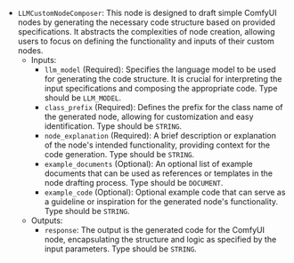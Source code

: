 - `LLMCustomNodeComposer`: This node is designed to draft simple ComfyUI nodes by generating the necessary code structure based on provided specifications. It abstracts the complexities of node creation, allowing users to focus on defining the functionality and inputs of their custom nodes.
    - Inputs:
        - `llm_model` (Required): Specifies the language model to be used for generating the code structure. It is crucial for interpreting the input specifications and composing the appropriate code. Type should be `LLM_MODEL`.
        - `class_prefix` (Required): Defines the prefix for the class name of the generated node, allowing for customization and easy identification. Type should be `STRING`.
        - `node_explanation` (Required): A brief description or explanation of the node's intended functionality, providing context for the code generation. Type should be `STRING`.
        - `example_documents` (Optional): An optional list of example documents that can be used as references or templates in the node drafting process. Type should be `DOCUMENT`.
        - `example_code` (Optional): Optional example code that can serve as a guideline or inspiration for the generated node's functionality. Type should be `STRING`.
    - Outputs:
        - `response`: The output is the generated code for the ComfyUI node, encapsulating the structure and logic as specified by the input parameters. Type should be `STRING`.
